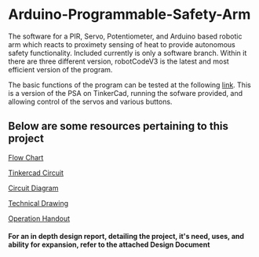 # Arduino-Programmable-Safety-Arm
The software for a PIR, Servo, Potentiometer, and Arduino based robotic arm which reacts to proximety sensing of heat to provide autonomous safety functionality.
Included currently is only a software branch. Within it there are three different version, robotCodeV3 is the latest and most efficient version of the program.

The basic functions of the program can be tested at the following [link](https://www.tinkercad.com/things/hKVaefZe7dy-psa-programmable-safety-arm/editel?sharecode=ijTSYv4edlR7BPKqvvGhsx1hVm9_2TQbitjXE5iW6B8=).
This is a version of the PSA on TinkerCad, running the sofware provided, and allowing control of the servos and various buttons.

## Below are some resources pertaining to this project
[Flow Chart](https://imgur.com/Bef4Oah)

[Tinkercad Circuit](https://imgur.com/RYxic7s)

[Circuit Diagram](https://imgur.com/zNoO7DK)

[Technical Drawing](https://drive.google.com/open?id=1qnlo1Zj92EqHDWku5DCsIvkkV9JtC5pn)

[Operation Handout](https://drive.google.com/open?id=1htvVKKVERs7gz3_1c18QGhfO6S7aqbLl)

#### For an in depth design report, detailing the project, it's need, uses, and ability for expansion, refer to the attached Design Document
